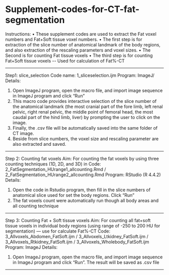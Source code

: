 # Supplement-codes-for-CT-fat-segmentation

Instructions:
•	These supplement codes are used to extract the Fat voxel numbers and Fat+Soft tissue voxel numbers.
•	The first step is for extraction of the slice number of anatomical landmark of the body regions, and also extraction of the rescaling parameters and voxel sizes.
•	The Second is for counting Fat tissue voxels
•	The third step is for counting Fat+Soft tissue voxels -- Used for calculation of Fat%-CT
________________________________________
Step1: slice_selection
Code name: 1_sliceselection.ijm
Program: ImageJ/
Details:
1.	Open ImageJ program, open the macro file, and import image sequence in ImageJ program and click “Run”
2.	This macro code provides interactive selection of the slice number of the anatomical landmark (the most cranial part of the fore limb, left renal pelvic, right renal pelvic, the middle point of femoral head, the most caudal part of the hind limb, liver) by prompting the user to click on the image.
3.	Finally, the .csv file will be automatically saved into the same folder of CT image.
4.	Beside from slice numbers, the voxel size and rescaling parameter are also extracted and saved.
________________________________________
Step 2: Counting fat voxels
Aim: For counting the fat voxels by using three counting techniques (1D, 2D, and 3D) in
Code: 2_FatSegmentation_HUrange1_allcounting.Rmd / 2_FatSegmentation_HUrange2_allcounting.Rmd
Program: RStudio (R 4.4.2)
Details:
1.	Open the code in Rstudio program, then fill in the slice numbers of anatomical slice used for set the body regions. Click “Run”
2.	The fat voxels count were automatically run though all body areas and all counting technique
________________________________________
Step 3: Counting Fat + Soft tissue voxels
Aim: For counting all fat+soft tissue voxels in individual body regions (using range of -250 to 200 HU for segmentation) — use for calculate Fat%-CT
Code: 3_Allvoxels_Abdomen_FatSoft.ijm / 3_Allvoxels_Ltkidney_FatSoft.ijm / 3_Allvoxels_Rtkidney_FatSoft.ijm / 3_Allvoxels_Wholebody_FatSoft.ijm
Program: ImageJ
Details:
1.	Open ImageJ program, open the macro file, and import image sequence in ImageJ program and click “Run”. The result will be saved as .csv file
________________________________________


